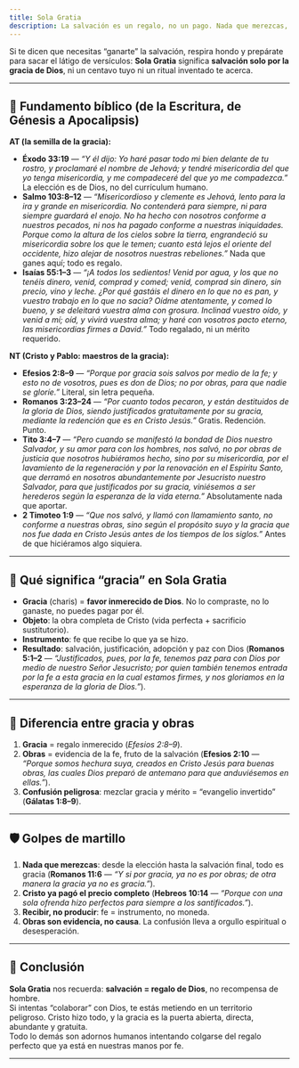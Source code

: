 ```yaml
---
title: Sola Gratia
description: La salvación es un regalo, no un pago. Nada que merezcas, todo lo que Cristo hizo.
---
```


Si te dicen que necesitas “ganarte” la salvación, respira hondo y prepárate para sacar el látigo de versículos: **Sola Gratia** significa **salvación solo por la gracia de Dios**, ni un centavo tuyo ni un ritual inventado te acerca.  

---

## 🧱 Fundamento bíblico (de la Escritura, de Génesis a Apocalipsis)

**AT (la semilla de la gracia):**
- **Éxodo 33:19** — *“Y él dijo: Yo haré pasar todo mi bien delante de tu rostro, y proclamaré el nombre de Jehová; y tendré misericordia del que yo tenga misericordia, y me compadeceré del que yo me compadezca.”* La elección es de Dios, no del currículum humano.  
- **Salmo 103:8–12** — *“Misericordioso y clemente es Jehová, lento para la ira y grande en misericordia. No contenderá para siempre, ni para siempre guardará el enojo. No ha hecho con nosotros conforme a nuestros pecados, ni nos ha pagado conforme a nuestras iniquidades. Porque como la altura de los cielos sobre la tierra, engrandeció su misericordia sobre los que le temen; cuanto está lejos el oriente del occidente, hizo alejar de nosotros nuestras rebeliones.”* Nada que ganes aquí; todo es regalo.  
- **Isaías 55:1–3** — *“¡A todos los sedientos! Venid por agua, y los que no tenéis dinero, venid, comprad y comed; venid, comprad sin dinero, sin precio, vino y leche. ¿Por qué gastáis el dinero en lo que no es pan, y vuestro trabajo en lo que no sacia? Oídme atentamente, y comed lo bueno, y se deleitará vuestra alma con grosura. Inclinad vuestro oído, y venid a mí; oíd, y vivirá vuestra alma; y haré con vosotros pacto eterno, las misericordias firmes a David.”* Todo regalado, ni un mérito requerido.

**NT (Cristo y Pablo: maestros de la gracia):**
- **Efesios 2:8–9** — *“Porque por gracia sois salvos por medio de la fe; y esto no de vosotros, pues es don de Dios; no por obras, para que nadie se gloríe.”* Literal, sin letra pequeña.  
- **Romanos 3:23–24** — *“Por cuanto todos pecaron, y están destituidos de la gloria de Dios, siendo justificados gratuitamente por su gracia, mediante la redención que es en Cristo Jesús.”* Gratis. Redención. Punto.  
- **Tito 3:4–7** — *“Pero cuando se manifestó la bondad de Dios nuestro Salvador, y su amor para con los hombres, nos salvó, no por obras de justicia que nosotros hubiéramos hecho, sino por su misericordia, por el lavamiento de la regeneración y por la renovación en el Espíritu Santo, que derramó en nosotros abundantemente por Jesucristo nuestro Salvador, para que justificados por su gracia, viniésemos a ser herederos según la esperanza de la vida eterna.”* Absolutamente nada que aportar.  
- **2 Timoteo 1:9** — *“Que nos salvó, y llamó con llamamiento santo, no conforme a nuestras obras, sino según el propósito suyo y la gracia que nos fue dada en Cristo Jesús antes de los tiempos de los siglos.”* Antes de que hiciéramos algo siquiera.  

---

## 🧩 Qué significa “gracia” en Sola Gratia

- **Gracia** (charis) = **favor inmerecido de Dios**. No lo compraste, no lo ganaste, no puedes pagar por él.  
- **Objeto**: la obra completa de Cristo (vida perfecta + sacrificio sustitutorio).  
- **Instrumento**: fe que recibe lo que ya se hizo.  
- **Resultado**: salvación, justificación, adopción y paz con Dios (**Romanos 5:1–2** — *“Justificados, pues, por la fe, tenemos paz para con Dios por medio de nuestro Señor Jesucristo; por quien también tenemos entrada por la fe a esta gracia en la cual estamos firmes, y nos gloriamos en la esperanza de la gloria de Dios.”*).

---

## 🔧 Diferencia entre gracia y obras

1. **Gracia** = regalo inmerecido (*Efesios 2:8–9*).  
2. **Obras** = evidencia de la fe, fruto de la salvación (**Efesios 2:10** — *“Porque somos hechura suya, creados en Cristo Jesús para buenas obras, las cuales Dios preparó de antemano para que anduviésemos en ellas.”*).  
3. **Confusión peligrosa**: mezclar gracia y mérito = “evangelio invertido” (**Gálatas 1:8–9**).  

---

## 🛡 Golpes de martillo

1. **Nada que merezcas**: desde la elección hasta la salvación final, todo es gracia (**Romanos 11:6** — *“Y si por gracia, ya no es por obras; de otra manera la gracia ya no es gracia.”*).  
2. **Cristo ya pagó el precio completo** (**Hebreos 10:14** — *“Porque con una sola ofrenda hizo perfectos para siempre a los santificados.”*).  
3. **Recibir, no producir**: fe = instrumento, no moneda.  
4. **Obras son evidencia, no causa**. La confusión lleva a orgullo espiritual o desesperación.  

---

## 🎯 Conclusión

**Sola Gratia** nos recuerda: **salvación = regalo de Dios**, no recompensa de hombre.  
Si intentas “colaborar” con Dios, te estás metiendo en un territorio peligroso. Cristo hizo todo, y la gracia es la puerta abierta, directa, abundante y gratuita.  
Todo lo demás son adornos humanos intentando colgarse del regalo perfecto que ya está en nuestras manos por fe.

---
